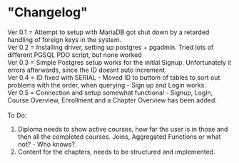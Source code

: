 <h1>"Changelog" </h1>

<p>
Ver 0.1 = Attempt to setup with MariaDB got shut down by a retarded handling of foreign keys in the system. <br>
Ver 0.2 = Installing driver, setting up postgres + pgadmin. Tried lots of different PGSQL PDO script, but none worked <br>
Ver 0.3 = Simple Postgres setup works for the initial Signup. Unfortunately it errors afterwards, since the ID doesnt auto increment.<br>
Ver 0.4 = ID fixed with SERIAL - Moved ID to buttom of tables to sort out problems with the order, when querying - Sign up and Login works.<br>
Ver 0.5 = Connection and setup somewhat functional - Signup, Login, Course Overview, Enrollment and a Chapter Overview has been added.<br>
<br>
To Do: <br>
<ol>
<li>
Diploma needs to show active courses, how far the user is in those and then all the completed courses. Joins, Aggregated Functions or what not? - Who knows?.
</li>
<li>Content for the chapters, needs to be structured and implemented.
</li>
<ol>

</p>
